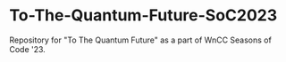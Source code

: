 # To-The-Quantum-Future-SoC2023
Repository for "To The Quantum Future" as a part of WnCC Seasons of Code '23.
